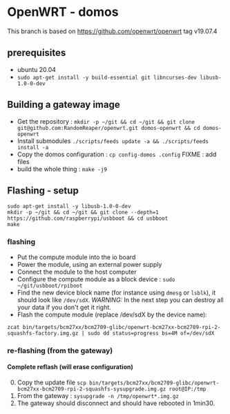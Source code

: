# OpenWRT - domos
This branch is based on https://github.com/openwrt/openwrt tag v19.07.4

## prerequisites
* ubuntu 20.04
* `sudo apt-get install -y build-essential git libncurses-dev libusb-1.0-0-dev`

## Building a gateway image
* Get the repository : `mkdir -p ~/git && cd ~/git && git clone git@github.com:RandomReaper/openwrt.git domos-openwrt && cd domos-openwrt`
* Install submodules `./scripts/feeds update -a && ./scripts/feeds install -a`
* Copy the domos configuration : `cp config-domos .config`
FIXME : add files
* build the whole thing : `make -j9`

## Flashing - setup
```
sudo apt-get install -y libusb-1.0-0-dev
mkdir -p ~/git && cd ~/git && git clone --depth=1 https://github.com/raspberrypi/usbboot && cd usbboot
make
```
### flashing
* Put the compute module into the io board
* Power the module, using an external power supply
* Connect the module to the host computer
* Configure the compute module as a block device : `sudo ~/git/usbboot/rpiboot`
* Find the new device block name (for instance using `dmesg` or `lsblk`), it should look like `/dev/sdX`. *WARNING:* In the next step you can destroy all your data if you don't get it right.
* Flash the compute module (replace /dev/sdX by the device name):
```
zcat bin/targets/bcm27xx/bcm2709-glibc/openwrt-bcm27xx-bcm2709-rpi-2-squashfs-factory.img.gz | sudo dd status=progress bs=4M of=/dev/sdX
```
### re-flashing (from the gateway)
#### Complete reflash (will erase configuration)
0. Copy the update file `scp bin/targets/bcm27xx/bcm2709-glibc/openwrt-bcm27xx-bcm2709-rpi-2-squashfs-sysupgrade.img.gz root@IP:/tmp`
0. From the gateway : `sysupgrade -n /tmp/openwrt*.img.gz`
0. The gateway should disconnect and should have rebooted in 1min30.
